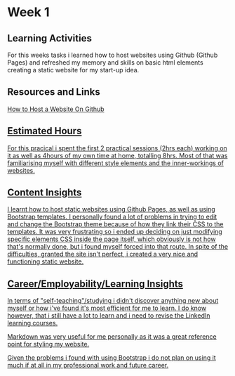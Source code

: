 <h1>Week 1</h1>
<h2>Learning Activities</h2>
<p>For this weeks tasks i learned how to host websites using Github (Github Pages) and refreshed my memory and skills on basic html elements creating a static website for my start-up idea.</p>

<h2>Resources and Links</h2>
<p><a href="https://www.youtube.com/watch?v=8hrJ4oN1u_8">How to Host a Website On Github</p>

<h2>Estimated Hours</h2>
For this pracical i spent the first 2 practical sessions (2hrs each) working on it as well as 4hours of my own time at home, totalling 8hrs. Most of that was familiarising myself with different style elements and the inner-workings of websites.

<h2>Content Insights</h2>
<p>I learnt how to host static websites using Github Pages, as well as using Bootstrap templates. I personally found a lot of problems in trying to edit and change the Bootstrap theme because of how they link their CSS to the templates. It was very frustrating so i ended up deciding on just modifying specific elements CSS inside the page itself, which obviously is not how that's normally done, but i found myself forced into that route. In spite of the difficulties, granted the site isn't perfect, i created a very nice and functioning static website.</p>

<h2>Career/Employability/Learning Insights</h2>
<p>In terms of "self-teaching"/studying i didn't discover anything new about myself or how i've found it's most efficient for me to learn. I do know however, that i still have a lot to learn and i need to revise the LinkedIn learning courses.</p>
<p>Markdown was very useful for me personally as it was a great reference point for styling my website.</p>
<p>Given the problems i found with using Bootstrap i do not plan on using it much if at all in my professional work and future career.</p>